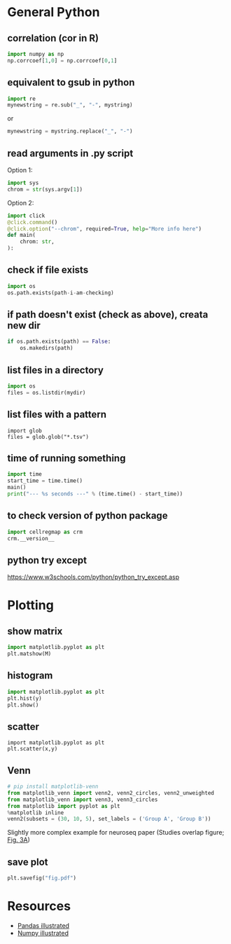# General Python

## correlation (cor in R)

```Python
import numpy as np
np.corrcoef[1,0] = np.corrcoef[0,1]
```

## equivalent to gsub in python

```Python
import re
mynewstring = re.sub("_", "-", mystring)
```

or

```Python
mynewstring = mystring.replace("_", "-")
```

## read arguments in .py script

Option 1:

```Python
import sys
chrom = str(sys.argv[1])
```

Option 2:

```Python
import click
@click.command()
@click.option("--chrom", required=True, help="More info here")
def main(
    chrom: str,
):
```

## check if file exists

```Python
import os
os.path.exists(path-i-am-checking)
```

## if path doesn't exist (check as above), creata new dir

```Python
if os.path.exists(path) == False:
	os.makedirs(path)
```

## list files in a directory

```Python
import os
files = os.listdir(mydir)
```

## list files with a pattern

```
import glob
files = glob.glob("*.tsv")
```

## time of running something

```Python
import time
start_time = time.time()
main()
print("--- %s seconds ---" % (time.time() - start_time))
```

## to check version of python package

```Python
import cellregmap as crm
crm.__version__
```

## python try except

https://www.w3schools.com/python/python_try_except.asp


# Plotting

## show matrix

```Python
import matplotlib.pyplot as plt
plt.matshow(M)
```

## histogram

```Python
import matplotlib.pyplot as plt
plt.hist(y)
plt.show()
```

## scatter

```
import matplotlib.pyplot as plt
plt.scatter(x,y)
```

## Venn

```Python
# pip install matplotlib-venn
from matplotlib_venn import venn2, venn2_circles, venn2_unweighted
from matplotlib_venn import venn3, venn3_circles
from matplotlib import pyplot as plt
%matplotlib inline
venn2(subsets = (30, 10, 5), set_labels = ('Group A', 'Group B'))
```

Slightly more complex example for neuroseq paper (Studies overlap figure; [Fig. 3A](https://github.com/single-cell-genetics/singlecell_neuroseq_paper/blob/main/plotting_notebooks/Figure_3/Figure_3a.ipynb))

## save plot

```Python
plt.savefig("fig.pdf")
```

# Resources

* [Pandas illustrated](https://betterprogramming.pub/pandas-illustrated-the-definitive-visual-guide-to-pandas-c31fa921a43)
* [Numpy illustrated](https://betterprogramming.pub/numpy-illustrated-the-visual-guide-to-numpy-3b1d4976de1)
